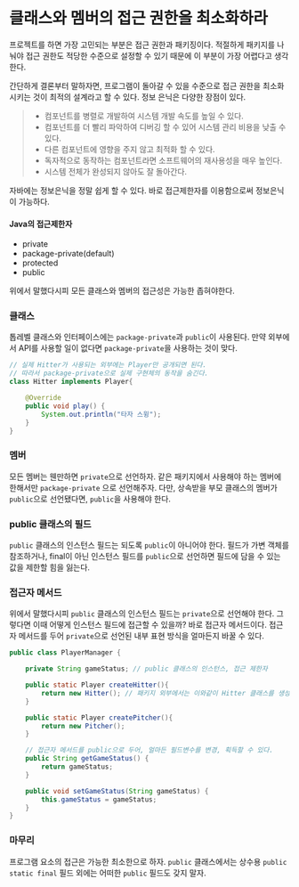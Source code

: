 # 클래스와 멤버의 접근 권한을 최소화하라

프로젝트를 하면 가장 고민되는 부분은 접근 권한과 패키징이다. 적절하게 패키지를 나눠야 접근 권한도 적당한 수준으로
설정할 수 있기 때문에 이 부분이 가장 어렵다고 생각한다.

간단하게 결론부터 말하자면, 프로그램이 돌아갈 수 있을 수준으로 접근 권한을 최소화시키는 것이 최적의 설계라고 할 수 있다.
정보 은닉은 다양한 장점이 있다.

>* 컴포넌트를 병렬로 개발하여 시스템 개발 속도를 높일 수 있다.
>* 컴포넌트를 더 빨리 파악하여 디버깅 할 수 있어 시스템 관리 비용을 낮출 수 있다.
>* 다른 컴포넌트에 영향을 주지 않고 최적화 할 수 있다.
>* 독자적으로 동작하는 컴포넌트라면 소프트웨어의 재사용성을 매우 높인다.
>* 시스템 전체가 완성되지 않아도 잘 돌아간다.

자바에는 정보은닉을 정말 쉽게 할 수 있다. 바로 접근제한자를 이용함으로써 정보은닉이 가능하다.

#### Java의 접근제한자
* private
* package-private(default)
* protected
* public

위에서 말했다시피 모든 클래스와 멤버의 접근성은 가능한 좁혀야한다.

### 클래스
톱레벨 클래스와 인터페이스에는 ```package-private```과 ```public```이 사용된다. 만약 외부에서 API를 사용할 
일이 없다면 ```package-private```을 사용하는 것이 맞다.

```java
// 실제 Hitter가 사용되는 외부에는 Player만 공개되면 된다.
// 따라서 package-private으로 실제 구현체의 동작을 숨긴다.
class Hitter implements Player{

    @Override
    public void play() {
        System.out.println("타자 스윙");
    }
}
```

### 멤버
모든 멤버는 웬만하면 ```private```으로 선언하자. 같은 패키지에서 사용해야 하는 멤버에 한해서만 ```package-private```
으로 선언해주자. 다만, 상속받을 부모 클래스의 멤버가 ```public```으로 선언됐다면, ```public```을 사용해야 한다.

### public 클래스의 필드
```public``` 클래스의 인스턴스 필드는 되도록 ```public```이 아니어야 한다. 필드가 가변 객체를 참조하거나,
final이 아닌 인스턴스 필드를 ```public```으로 선언하면 필드에 담을 수 있는 값을 제한할 힘을 잃는다.

### 접근자 메서드
위에서 말했다시피 ```public``` 클래스의 인스턴스 필드는 ```private```으로 선언해야 한다. 그렇다면 이때 어떻게 인스턴스 필드에
접근할 수 있을까? 바로 접근자 메서드이다. 접근자 메서드를 두어 ```private```으로 선언된 내부 표현 방식을 얼마든지 바꿀 수 있다.

```java
public class PlayerManager {

    private String gameStatus; // public 클래스의 인스턴스, 접근 제한자

    public static Player createHitter(){ 
        return new Hitter(); // 패키지 외부에서는 이와같이 Hitter 클래스를 생성해준다.
    }

    public static Player createPitcher(){
        return new Pitcher();
    }

    // 접근자 메서드를 public으로 두어, 얼마든 필드변수를 변경, 획득할 수 있다.
    public String getGameStatus() {
        return gameStatus;
    }

    public void setGameStatus(String gameStatus) {
        this.gameStatus = gameStatus;
    }
}
```

### 마무리
프로그램 요소의 접근은 가능한 최소한으로 하자. ```public``` 클래스에서는 상수용 ```public static final```
필드 외에는 어떠한 ```public``` 필드도 갖지 말자.